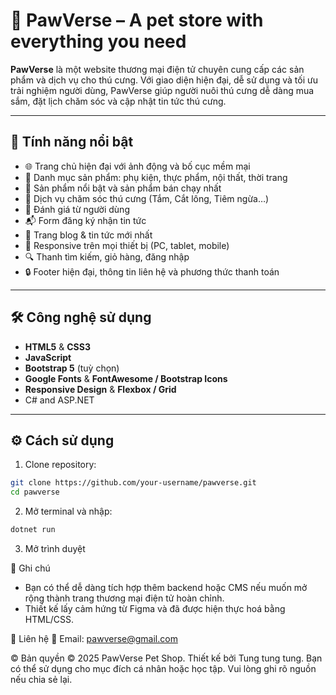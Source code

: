 # 🐾 PawVerse – A pet store with everything you need

**PawVerse** là một website thương mại điện tử chuyên cung cấp các sản phẩm và dịch vụ cho thú cưng. Với giao diện hiện đại, dễ sử dụng và tối ưu trải nghiệm người dùng, PawVerse giúp người nuôi thú cưng dễ dàng mua sắm, đặt lịch chăm sóc và cập nhật tin tức thú cưng.

---


## 🚀 Tính năng nổi bật

- 🌐 Trang chủ hiện đại với ảnh động và bố cục mềm mại
- 🛒 Danh mục sản phẩm: phụ kiện, thực phẩm, nội thất, thời trang
- 🌟 Sản phẩm nổi bật và sản phẩm bán chạy nhất
- 🐶 Dịch vụ chăm sóc thú cưng (Tắm, Cắt lông, Tiêm ngừa…)
- 💬 Đánh giá từ người dùng
- 📬 Form đăng ký nhận tin tức
- 📰 Trang blog & tin tức mới nhất
- 📱 Responsive trên mọi thiết bị (PC, tablet, mobile)
- 🔍 Thanh tìm kiếm, giỏ hàng, đăng nhập
- 🔒 Footer hiện đại, thông tin liên hệ và phương thức thanh toán

---

## 🛠️ Công nghệ sử dụng

- **HTML5** & **CSS3**
- **JavaScript**
- **Bootstrap 5** (tuỳ chọn)
- **Google Fonts** & **FontAwesome / Bootstrap Icons**
- **Responsive Design** & **Flexbox / Grid**
- C# and ASP.NET
---
## ⚙️ Cách sử dụng

1. Clone repository:

```bash
git clone https://github.com/your-username/pawverse.git
cd pawverse
```
2. Mở terminal và nhập:
```bash
dotnet run
```
3. Mở trình duyệt

📌 Ghi chú
  - Bạn có thể dễ dàng tích hợp thêm backend hoặc CMS nếu muốn mở rộng thành trang thương mại điện tử hoàn chỉnh.
  - Thiết kế lấy cảm hứng từ Figma và đã được hiện thực hoá bằng HTML/CSS.

📧 Liên hệ
📮 Email: pawverse@gmail.com

© Bản quyền
© 2025 PawVerse Pet Shop. Thiết kế bởi Tung tung tung.
Bạn có thể sử dụng cho mục đích cá nhân hoặc học tập. Vui lòng ghi rõ nguồn nếu chia sẻ lại.
